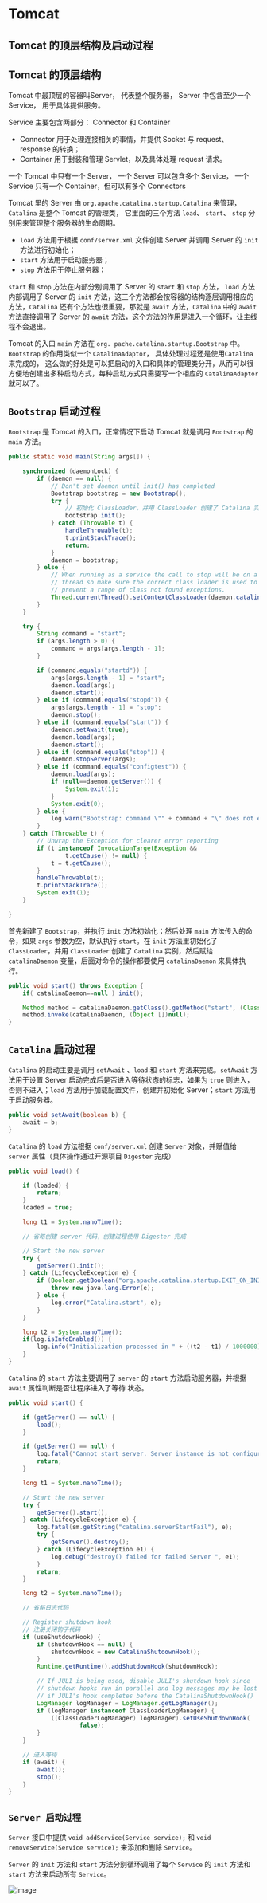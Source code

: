 # Tomcat

## Tomcat 的顶层结构及启动过程

## Tomcat 的顶层结构

Tomcat 中最顶层的容器叫Server， 代表整个服务器， Server 中包含至少一个 Service， 用于具体提供服务。

Service 主要包含两部分： Connector 和 Container
* Connector 用于处理连接相关的事情，并提供 Socket 与 request、 response 的转换；
* Container 用于封装和管理 Servlet，以及具体处理 request 请求。 

一个 Tomcat 中只有一个 Server， 一个 Server 可以包含多个 Service， 一个 Service 只有一个 Container，但可以有多个 Connectors

Tomcat 里的 Server 由 `org.apache.catalina.startup.Catalina` 来管理，`Catalina` 是整个 Tomcat 的管理类， 它里面的三个方法 `load`、 `start`、 `stop` 分别用来管理整个服务器的生命周期。

* `load` 方法用于根据 `conf/server.xml` 文件创建 Server 并调用 Server 的 `init` 方法进行初始化；
* `start` 方法用于启动服务器；
* `stop` 方法用于停止服务器；

`start` 和 `stop` 方法在内部分别调用了 Server 的 `start` 和 `stop` 方法， `load` 方法内部调用了 Server 的 `init` 方法，这三个方法都会按容器的结构逐层调用相应的方法，`Catalina` 还有个方法也很重要，那就是 `await` 方法，`Catalina` 中的 `await` 方法直接调用了 Server 的 `await` 方法，这个方法的作用是进入一个循环，让主线程不会退出。

Tomcat 的入口 `main` 方法在 `org. pache.catalina.startup.Bootstrap` 中。 `Bootstrap` 的作用类似一个 `CatalinaAdaptor`， 具体处理过程还是使用`Catalina` 来完成的， 这么做的好处是可以把启动的入口和具体的管理类分开，从而可以很方便地创建出多种启动方式，每种启动方式只需要写一个相应的 `CatalinaAdaptor`就可以了。

## `Bootstrap` 启动过程

`Bootstrap` 是 Tomcat 的入口，正常情况下启动 Tomcat 就是调用 `Bootstrap` 的 `main` 方法。

```java
public static void main(String args[]) {

    synchronized (daemonLock) {
        if (daemon == null) {
            // Don't set daemon until init() has completed
            Bootstrap bootstrap = new Bootstrap();
            try {
                // 初始化 ClassLoader，并用 ClassLoader 创建了 Catalina 实例，赋值给 catalinaDaemon
                bootstrap.init();
            } catch (Throwable t) {
                handleThrowable(t);
                t.printStackTrace();
                return;
            }
            daemon = bootstrap;
        } else {
            // When running as a service the call to stop will be on a new
            // thread so make sure the correct class loader is used to
            // prevent a range of class not found exceptions.
            Thread.currentThread().setContextClassLoader(daemon.catalinaLoader);
        }
    }

    try {
        String command = "start";
        if (args.length > 0) {
            command = args[args.length - 1];
        }

        if (command.equals("startd")) {
            args[args.length - 1] = "start";
            daemon.load(args);
            daemon.start();
        } else if (command.equals("stopd")) {
            args[args.length - 1] = "stop";
            daemon.stop();
        } else if (command.equals("start")) {
            daemon.setAwait(true);
            daemon.load(args);
            daemon.start();
        } else if (command.equals("stop")) {
            daemon.stopServer(args);
        } else if (command.equals("configtest")) {
            daemon.load(args);
            if (null==daemon.getServer()) {
                System.exit(1);
            }
            System.exit(0);
        } else {
            log.warn("Bootstrap: command \"" + command + "\" does not exist.");
        }
    } catch (Throwable t) {
        // Unwrap the Exception for clearer error reporting
        if (t instanceof InvocationTargetException &&
                t.getCause() != null) {
            t = t.getCause();
        }
        handleThrowable(t);
        t.printStackTrace();
        System.exit(1);
    }

}
```

首先新建了 `Bootstrap`，并执行 `init` 方法初始化；然后处理 `main` 方法传入的命令，如果 `args` 参数为空，默认执行 `start`。在 `init` 方法里初始化了 `ClassLoader`，并用 `ClassLoader` 创建了 `Catalina` 实例，然后赋给 `catalinaDaemon` 变量，后面对命令的操作都要使用 `catalinaDaemon` 来具体执行。

```java
public void start() throws Exception {
    if( catalinaDaemon==null ) init();

    Method method = catalinaDaemon.getClass().getMethod("start", (Class [] )null);
    method.invoke(catalinaDaemon, (Object [])null);
}
```

## `Catalina` 启动过程

`Catalina` 的启动主要是调用 `setAwait` 、`load` 和 `start` 方法来完成。`setAwait` 方法用于设置 Server 启动完成后是否进入等待状态的标志，如果为 `true` 则进入，否则不进入；`load` 方法用于加载配置文件，创建并初始化 Server；`start` 方法用于启动服务器。

```java
public void setAwait(boolean b) {
    await = b;
}
```

`Catalina` 的 `load` 方法根据 `conf/server.xml` 创建 `Server` 对象，并赋值给 `server` 属性（具体操作通过开源项目 `Digester` 完成）

```java
public void load() {

    if (loaded) {
        return;
    }
    loaded = true;

    long t1 = System.nanoTime();

    // 省略创建 server 代码，创建过程使用 Digester 完成

    // Start the new server
    try {
        getServer().init();
    } catch (LifecycleException e) {
        if (Boolean.getBoolean("org.apache.catalina.startup.EXIT_ON_INIT_FAILURE")) {
            throw new java.lang.Error(e);
        } else {
            log.error("Catalina.start", e);
        }
    }

    long t2 = System.nanoTime();
    if(log.isInfoEnabled()) {
        log.info("Initialization processed in " + ((t2 - t1) / 1000000) + " ms");
    }
}
```
`Catalina` 的 `start` 方法主要调用了 `server` 的 `start` 方法启动服务器，并根据 `await` 属性判断是否让程序进入了等待 状态。

```java
public void start() {

    if (getServer() == null) {
        load();
    }

    if (getServer() == null) {
        log.fatal("Cannot start server. Server instance is not configured.");
        return;
    }

    long t1 = System.nanoTime();

    // Start the new server
    try {
        getServer().start();
    } catch (LifecycleException e) {
        log.fatal(sm.getString("catalina.serverStartFail"), e);
        try {
            getServer().destroy();
        } catch (LifecycleException e1) {
            log.debug("destroy() failed for failed Server ", e1);
        }
        return;
    }

    long t2 = System.nanoTime();

    // 省略日志代码

    // Register shutdown hook
    // 注册关闭钩子代码
    if (useShutdownHook) {
        if (shutdownHook == null) {
            shutdownHook = new CatalinaShutdownHook();
        }
        Runtime.getRuntime().addShutdownHook(shutdownHook);

        // If JULI is being used, disable JULI's shutdown hook since
        // shutdown hooks run in parallel and log messages may be lost
        // if JULI's hook completes before the CatalinaShutdownHook()
        LogManager logManager = LogManager.getLogManager();
        if (logManager instanceof ClassLoaderLogManager) {
            ((ClassLoaderLogManager) logManager).setUseShutdownHook(
                    false);
        }
    }

    // 进入等待
    if (await) {
        await();
        stop();
    }
}
```

## `Server 启动过程`

`Server` 接口中提供 `void addService(Service service);` 和 `void removeService(Service service);` 来添加和删除 `Service`。

`Server` 的 `init` 方法和 `start` 方法分别循环调用了每个 `Service` 的 `init` 方法和 `start` 方法来启动所有 `Service`。




![image](../resources/tomcat_start.PNG)